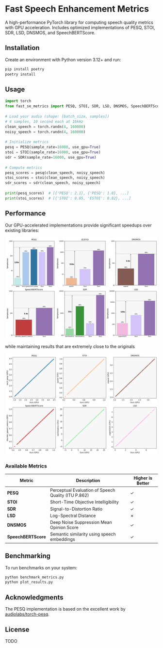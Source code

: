 # Fast Speech Enhancement Metrics

A high-performance PyTorch library for computing speech quality metrics with GPU acceleration. Includes optimized implementations of PESQ, STOI, SDR, LSD, DNSMOS, and SpeechBERTScore.

## Installation
Create an environment with Python version 3.12+ and run:
```bash
pip install poetry
poetry install
```

## Usage

```python
import torch
from fast_se_metrics import PESQ, STOI, SDR, LSD, DNSMOS, SpeechBERTScore

# Load your audio (shape: [batch_size, samples])
# 4 samples, 10 second each at 16kHz
clean_speech = torch.randn(4, 160000)
noisy_speech = torch.randn(4, 160000)

# Initialize metrics
pesq = PESQ(sample_rate=16000, use_gpu=True)
stoi = STOI(sample_rate=16000, use_gpu=True)
sdr = SDR(sample_rate=16000, use_gpu=True)

# Compute metrics
pesq_scores = pesq(clean_speech, noisy_speech)
stoi_scores = stoi(clean_speech, noisy_speech)
sdr_scores = sdr(clean_speech, noisy_speech)

print(pesq_scores)  # [{'PESQ': 2.1}, {'PESQ': 1.8}, ...]
print(stoi_scores)  # [{'STOI': 0.85, 'ESTOI': 0.82}, ...]
```

## Performance

Our GPU-accelerated implementations provide significant speedups over existing libraries:

![Performance Comparison](plots/samples_per_second.png)

while maintaining results that are extremely close to the originals

![Performance Comparison](plots/deviations.png)

### Available Metrics

| Metric | Description | Higher is Better |
|--------|-------------|------------------|
| **PESQ** | Perceptual Evaluation of Speech Quality (ITU P.862) | ✓ |
| **STOI** | Short-Time Objective Intelligibility | ✓ |
| **SDR** | Signal-to-Distortion Ratio | ✓ |
| **LSD** | Log-Spectral Distance | ✗ |
| **DNSMOS** | Deep Noise Suppression Mean Opinion Score | ✓ |
| **SpeechBERTScore** | Semantic similarity using speech embeddings | ✓ |

## Benchmarking

To run benchmarks on your system:

```bash
python benchmark_metrics.py
python plot_results.py
```

## Acknowledgments

The PESQ implementation is based on the excellent work by [audiolabs/torch-pesq](https://github.com/audiolabs/torch-pesq).

## License

TODO
